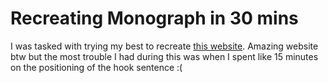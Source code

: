 # Recreating Monograph in 30 mins
I was tasked with trying my best to recreate [this website](https://www.monographcomms.ca/). Amazing website btw but the most trouble I had during this was when I spent like 15 minutes on the positioning of the hook sentence :(